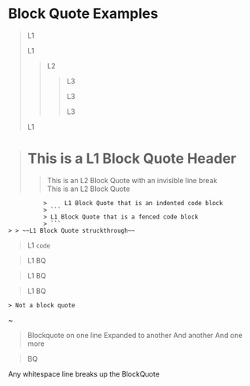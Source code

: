 # Block Quote Examples

> L1
> 
> L1
> > L2
> > 
> > > L3
> > >
> > > L3
> > > 
> > > L3
>
> L1

> # This is a L1 Block Quote Header
>> This is an L2 Block Quote with an invisible line break  
> > This is an L2 Block Quote
>    >
              >     L1 Block Quote that is an indented code block
              > ```
              > L1 Block Quote that is a fenced code block
              > ```
    > > ~~L1 Block Quote struckthrough~~
> 
> L1 `code`

 > L1 BQ

  > L1 BQ

   > L1 BQ

    > Not a block quote
~

> Blockquote on one line
Expanded to another
   And another
    And one more


> BQ
    
Any whitespace line breaks up the BlockQuote


